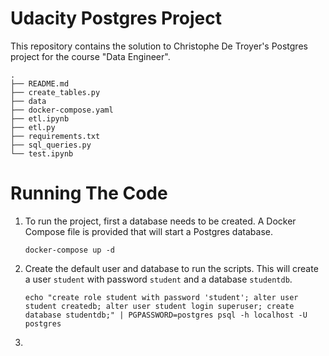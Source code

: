 # Udacity Postgres Project 

This repository contains the solution to Christophe De Troyer's Postgres project for the course "Data Engineer". 

```
.
├── README.md
├── create_tables.py
├── data
├── docker-compose.yaml
├── etl.ipynb
├── etl.py
├── requirements.txt
├── sql_queries.py
└── test.ipynb
```

# Running The Code 

1. To run the project, first a database needs to be created. 
   A Docker Compose file is provided that will start a Postgres database. 

   ```
   docker-compose up -d
   ```
2. Create the default user and database to run the scripts. 
   This will create a user `student` with password `student` and a database `studentdb`.
   ```
   echo "create role student with password 'student'; alter user student createdb; alter user student login superuser; create database studentdb;" | PGPASSWORD=postgres psql -h localhost -U postgres
   ```
  
3. 